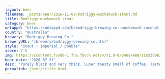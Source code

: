 ```yaml
---
layout: beer
filename: _posts/beer/2016-11-09-bodriggy-muckamuck-stout.md
title: Bodriggy muckamuck stout
category: beer
untappd: "https://untappd.com/b/bodriggy-brewing-co--muckamuck-coconut-stout/3396596"
country: "Australia"
brewery: "Bodriggy Brewing Co."
breweryURL: "/brewery/bodriggy-brewing-co.html"
style: "Stout - Imperial / Double"
score: 7.5
img: https://scontent.fsyd9-1.fna.fbcdn.net/v/t1.0-0/p480x480/116336062_10158492317508745_873647264518726864_o.jpg?_nc_cat=102&_nc_sid=0be424&_nc_ohc=9powuCcFJ18AX_FSb4Y&_nc_ht=scontent.fsyd9-1.fna&tp=6&oh=c261625d250c5657f2a89a3c316def6c&oe=5F93714D
beer-date: "2020-07-31"
desc: "Purely black and very thick. Super toasty smell of coffee. Taste is smooth with mild bitterness and warming my stomach . It’s only a small beer but it’s going straight to my head. Great stout for quickly elevating your drunkenness"
permalink: /beer/:title.html
---
```

